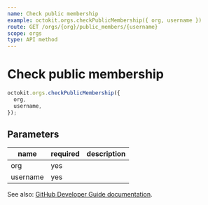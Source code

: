 ```yaml
---
name: Check public membership
example: octokit.orgs.checkPublicMembership({ org, username })
route: GET /orgs/{org}/public_members/{username}
scope: orgs
type: API method
---
```


# Check public membership

```js
octokit.orgs.checkPublicMembership({
  org,
  username,
});
```

## Parameters

<table>
  <thead>
    <tr>
      <th>name</th>
      <th>required</th>
      <th>description</th>
    </tr>
  </thead>
  <tbody>
    <tr><td>org</td><td>yes</td><td>

</td></tr>
<tr><td>username</td><td>yes</td><td>

</td></tr>
  </tbody>
</table>

See also: [GitHub Developer Guide documentation](https://developer.github.com/v3/orgs/members/#check-public-membership).
